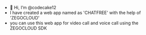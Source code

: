 - 👋 Hi, I’m @codecake12
- I have created a web app named as 'CHATFREE' with the help of 'ZEGOCLOUD'
- you can use this web app for video call and voice call using the ZEGOCLOUD SDK 
